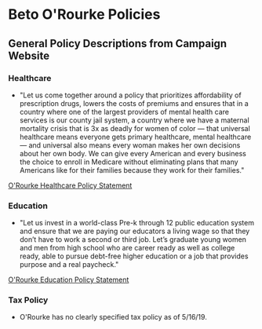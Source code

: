 # Beto O'Rourke Policies 

## General Policy Descriptions from Campaign Website

### Healthcare
* "Let us come together around a policy that prioritizes affordability of prescription drugs, lowers the costs of premiums and ensures that in a country where one of the largest providers of mental health care services is our county jail system, a country where we have a maternal mortality crisis that is 3x as deadly for women of color — that universal healthcare means everyone gets primary healthcare, mental healthcare — and universal also means every woman makes her own decisions about her own body. We can give every American and every business the choice to enroll in Medicare without eliminating plans that many Americans like for their families because they work for their families."

[O'Rourke Healthcare Policy Statement](https://betoorourke.com/kickoff-remarks/#healthcare)

### Education
* "Let us invest in a world-class Pre-k through 12 public education system and ensure that we are paying our educators a living wage so that they don’t have to work a second or third job. Let’s graduate young women and men from high school who are career ready as well as college ready, able to pursue debt-free higher education or a job that provides purpose and a real paycheck."

[O'Rourke Education Policy Statement](https://betoorourke.com/kickoff-remarks/#education)

### Tax Policy
* O'Rourke has no clearly specified tax policy as of 5/16/19. 
